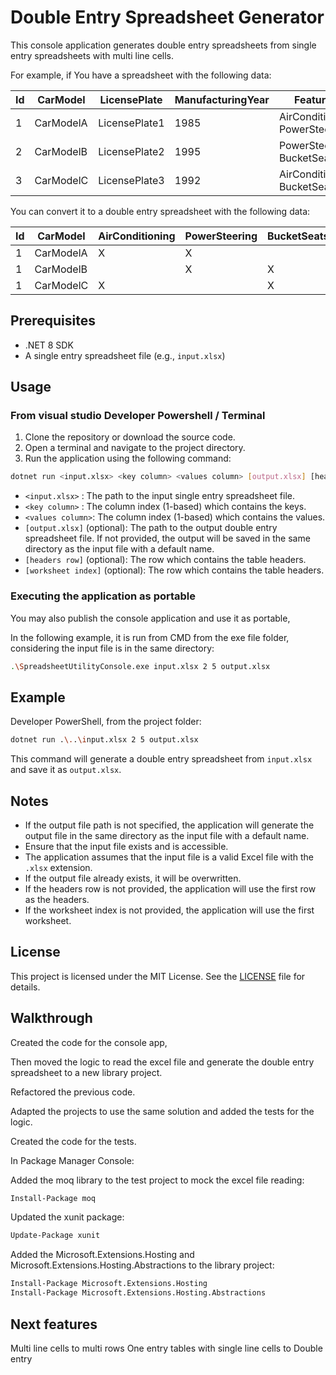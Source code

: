 # Double Entry Spreadsheet Generator

This console application generates double entry spreadsheets from single entry spreadsheets with multi line cells.

For example, if You have a spreadsheet with the following data:

|Id|CarModel|LicensePlate|ManufacturingYear|Features|
|---|---|---|---|---|
|1|CarModelA|LicensePlate1|1985|AirConditioning<br>PowerSteering|
|2|CarModelB|LicensePlate2|1995|PowerSteering<br>BucketSeats|
|3|CarModelC|LicensePlate3|1992|AirConditioning<br>BucketSeats|

You can convert it to a double entry spreadsheet with the following data:

|Id|CarModel|AirConditioning|PowerSteering|BucketSeats|
|---|---|---|---|---|
|1|CarModelA|X|X|
|1|CarModelB||X|X|
|1|CarModelC|X||X|


## Prerequisites

- .NET 8 SDK
- A single entry spreadsheet file (e.g., `input.xlsx`)

## Usage

### From visual studio Developer Powershell / Terminal

1. Clone the repository or download the source code.
2. Open a terminal and navigate to the project directory.
3. Run the application using the following command:

```bash
dotnet run <input.xlsx> <key column> <values column> [output.xlsx] [headers row] [worksheet index]
```

   - `<input.xlsx>`   : The path to the input single entry spreadsheet file.
   - `<key column>`   : The column index (1-based) which contains the keys.
   - `<values column>`: The column index (1-based) which contains the values.
   - `[output.xlsx]` (optional): The path to the output double entry spreadsheet file. If not provided, the output will be saved in the same directory as the input file with a default name.
   - `[headers row]` (optional): The row which contains the table headers.
   - `[worksheet index]` (optional): The row which contains the table headers.

### Executing the application as portable

You may also publish the console application and use it as portable, 

In the following example, it is run from CMD from the exe file folder, considering the input file is in the same directory:
```bash
.\SpreadsheetUtilityConsole.exe input.xlsx 2 5 output.xlsx
```

## Example

Developer PowerShell, from the project folder:
```bash
dotnet run .\..\input.xlsx 2 5 output.xlsx
```

This command will generate a double entry spreadsheet from `input.xlsx` and save it as `output.xlsx`.

## Notes

- If the output file path is not specified, the application will generate the output file in the same directory as the input file with a default name.
- Ensure that the input file exists and is accessible.
- The application assumes that the input file is a valid Excel file with the `.xlsx` extension.
- If the output file already exists, it will be overwritten.
- If the headers row is not provided, the application will use the first row as the headers.
- If the worksheet index is not provided, the application will use the first worksheet.

## License

This project is licensed under the MIT License. See the [LICENSE](LICENSE.txt) file for details.

## Walkthrough

Created the code for the console app, 

Then moved the logic to read the excel file and generate the double entry spreadsheet to a new library project.

Refactored the previous code.

Adapted the projects to use the same solution and added the tests for the logic.

Created the code for the tests.

In Package Manager Console:

Added the moq library to the test project to mock the excel file reading:
```bash
Install-Package moq
```

Updated the xunit package:
```bash
Update-Package xunit
```

Added the Microsoft.Extensions.Hosting and Microsoft.Extensions.Hosting.Abstractions to the library project:
```bash
Install-Package Microsoft.Extensions.Hosting
Install-Package Microsoft.Extensions.Hosting.Abstractions
```

## Next features
Multi line cells to multi rows
One entry tables with single line cells to Double entry



